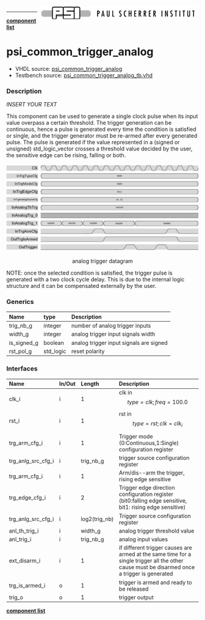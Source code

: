 <img align="right" src="../psi_logo.png">

***

[**component list**](../README.md)

# psi_common_trigger_analog
 - VHDL source: [psi_common_trigger_analog](../../hdl/psi_common_trigger_analog.vhd)
 - Testbench source: [psi_common_trigger_analog_tb.vhd](../../testbench/psi_common_trigger_analog_tb/psi_common_trigger_analog_tb.vhd)

### Description
*INSERT YOUR TEXT*


This component can be used to generate a single clock pulse when
 its input value overpass a certain threshold.
The trigger generation can be continuous, hence a pulse is generated every
time the condition is satisfied or single, and the trigger generator must
be re-armed after every generated pulse.
The pulse is generated if the value represented in a (signed or unsigned)
std_logic_vector crosses a threshold value decided by the user, the sensitive
edge can be rising, falling or both.

<p align="center"> <img src="psi_common_trigger_analog_fig0.png"> </p>
<p align="center"> analog trigger datagram</p>

NOTE: once the selected condition is satisfied, the trigger pulse is generated
with a two clock cycle delay. This is due to the internal logic structure and
it can be compensated externally by the user.

### Generics
| Name              | type      | Description                             |
|:------------------|:----------|:----------------------------------------|
| trig_nb_g 				| integer   | number of analog trigger inputs         |
| width_g           | integer   | analog trigger input signals width      |
| is_signed_g       | boolean   | analog trigger input signals are signed |
| rst_pol_g         | std_logic | reset polarity                          |

### Interfaces
| Name               | In/Out   | Length     | Description                                                                                                                                  |
|:-------------------|:---------|:-----------|:---------------------------------------------------------------------------------------------------------------------------------------------|
| clk_i              | i        | 1          | clk in $$ type=clk; freq=100.0 $$                                                                                                            |
| rst_i              | i        | 1          | rst in $$ type=rst; clk=clk_i $$                                                                                                             |
| trg_arm_cfg_i      | i        | 1          | Trigger mode (0:Continuous,1:Single) configuration register										                                                              |
| trg_anlg_src_cfg_i | i        | trig_nb_g  | trigger source configuration register                                                                                                        |
| trg_arm_cfg_i   	 | i   			| 1   			 | Arm/dis--arm the trigger, rising edge sensitive																																													    |
| trg_edge_cfg_i     | i        | 2			     | Trigger edge direction configuration register (bit0:falling edge sensitive, bit1: rising edge sensitive)																		  |
| trg_anlg_src_cfg_i | i        | log2(trig_nb)| Trigger source configuration  register																																																	    |
| anl_th_trig_i      | i        | width_g    | analog trigger threshold value                                                                                                               |
| anl_trig_i         | i        | trig_nb_g  | analog input values                                                                                                                          |
| ext_disarm_i       | i        | 1          | if different trigger causes are armed at the same time for a single trigger all the other cause must be disarmed once a trigger is generated |
| trg_is_armed_i     | o        | 1          | trigger is armed and ready to be released                                                                                                    |
| trig_o             | o        | 1          | trigger output                                                                                                                               |


[**component list**](../README.md)
